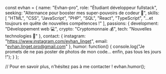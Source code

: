 const evhan = {
    name: "Evhan-pro",
    role: "Étudiant développeur fullstack",
    seeking: "Alternance pour booster mes super-pouvoirs de codeur 🚀",
    skills: [
        "HTML",
        "CSS",
        "JavaScript",
        "PHP",
        "SQL",
        "React",
        "TypeScript",
        "...et toujours en quête de nouvelles compétences !"
    ],
    passions: {
        development: "Développement web 💻",
        crypto: "Cryptomonnaie 💰",
        tech: "Nouvelles technologies 🔧"
    },
    contact: {
        instagram: "https://www.instagram.com/evhan_linget",
        email: "evhan.linget.pro@gmail.com"
    },
    humor: function() {
        console.log("Je promets de ne pas poster de photos de mon code... enfin, pas tous les jours !");
    }
};

// Pour en savoir plus, n'hésitez pas à me contacter !
evhan.humor();                       

<!---
Evhan-pro/Evhan-pro is a ✨ special ✨ repository because its `README.md` (this file) appears on your GitHub profile.
You can click the Preview link to take a look at your changes.
--->
